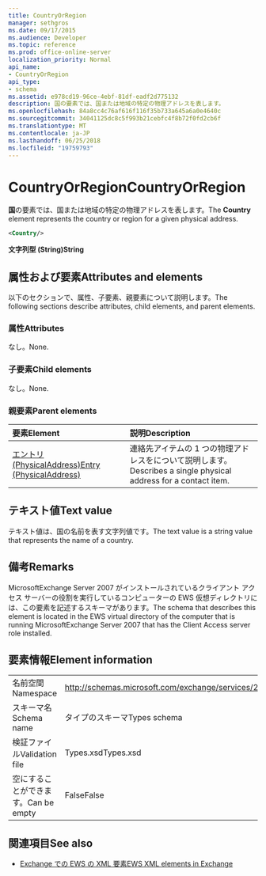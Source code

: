 ```yaml
---
title: CountryOrRegion
manager: sethgros
ms.date: 09/17/2015
ms.audience: Developer
ms.topic: reference
ms.prod: office-online-server
localization_priority: Normal
api_name:
- CountryOrRegion
api_type:
- schema
ms.assetid: e978cd19-96ce-4ebf-81df-eadf2d775132
description: 国の要素では、国または地域の特定の物理アドレスを表します。
ms.openlocfilehash: 84a8cc4c76af616f116f35b733a645a6a0e4640c
ms.sourcegitcommit: 34041125dc8c5f993b21cebfc4f8b72f0fd2cb6f
ms.translationtype: MT
ms.contentlocale: ja-JP
ms.lasthandoff: 06/25/2018
ms.locfileid: "19759793"
---
```

# <a name="countryorregion"></a><span data-ttu-id="fa718-103">CountryOrRegion</span><span class="sxs-lookup"><span data-stu-id="fa718-103">CountryOrRegion</span></span>

<span data-ttu-id="fa718-104">**国**の要素では、国または地域の特定の物理アドレスを表します。</span><span class="sxs-lookup"><span data-stu-id="fa718-104">The **Country** element represents the country or region for a given physical address.</span></span> 
  
```xml
<Country/>
```

 <span data-ttu-id="fa718-105">**文字列型 (String)**</span><span class="sxs-lookup"><span data-stu-id="fa718-105">**String**</span></span>
## <a name="attributes-and-elements"></a><span data-ttu-id="fa718-106">属性および要素</span><span class="sxs-lookup"><span data-stu-id="fa718-106">Attributes and elements</span></span>

<span data-ttu-id="fa718-107">以下のセクションで、属性、子要素、親要素について説明します。</span><span class="sxs-lookup"><span data-stu-id="fa718-107">The following sections describe attributes, child elements, and parent elements.</span></span>
  
### <a name="attributes"></a><span data-ttu-id="fa718-108">属性</span><span class="sxs-lookup"><span data-stu-id="fa718-108">Attributes</span></span>

<span data-ttu-id="fa718-109">なし。</span><span class="sxs-lookup"><span data-stu-id="fa718-109">None.</span></span>
  
### <a name="child-elements"></a><span data-ttu-id="fa718-110">子要素</span><span class="sxs-lookup"><span data-stu-id="fa718-110">Child elements</span></span>

<span data-ttu-id="fa718-111">なし。</span><span class="sxs-lookup"><span data-stu-id="fa718-111">None.</span></span>
  
### <a name="parent-elements"></a><span data-ttu-id="fa718-112">親要素</span><span class="sxs-lookup"><span data-stu-id="fa718-112">Parent elements</span></span>

|<span data-ttu-id="fa718-113">**要素**</span><span class="sxs-lookup"><span data-stu-id="fa718-113">**Element**</span></span>|<span data-ttu-id="fa718-114">**説明**</span><span class="sxs-lookup"><span data-stu-id="fa718-114">**Description**</span></span>|
|:-----|:-----|
|[<span data-ttu-id="fa718-115">エントリ (PhysicalAddress)</span><span class="sxs-lookup"><span data-stu-id="fa718-115">Entry (PhysicalAddress)</span></span>](entry-physicaladdress.md) <br/> |<span data-ttu-id="fa718-116">連絡先アイテムの 1 つの物理アドレスをについて説明します。</span><span class="sxs-lookup"><span data-stu-id="fa718-116">Describes a single physical address for a contact item.</span></span>  <br/> |
   
## <a name="text-value"></a><span data-ttu-id="fa718-117">テキスト値</span><span class="sxs-lookup"><span data-stu-id="fa718-117">Text value</span></span>

<span data-ttu-id="fa718-118">テキスト値は、国の名前を表す文字列値です。</span><span class="sxs-lookup"><span data-stu-id="fa718-118">The text value is a string value that represents the name of a country.</span></span>
  
## <a name="remarks"></a><span data-ttu-id="fa718-119">備考</span><span class="sxs-lookup"><span data-stu-id="fa718-119">Remarks</span></span>

<span data-ttu-id="fa718-120">MicrosoftExchange Server 2007 がインストールされているクライアント アクセス サーバーの役割を実行しているコンピューターの EWS 仮想ディレクトリには、この要素を記述するスキーマがあります。</span><span class="sxs-lookup"><span data-stu-id="fa718-120">The schema that describes this element is located in the EWS virtual directory of the computer that is running MicrosoftExchange Server 2007 that has the Client Access server role installed.</span></span>
  
## <a name="element-information"></a><span data-ttu-id="fa718-121">要素情報</span><span class="sxs-lookup"><span data-stu-id="fa718-121">Element information</span></span>

|||
|:-----|:-----|
|<span data-ttu-id="fa718-122">名前空間</span><span class="sxs-lookup"><span data-stu-id="fa718-122">Namespace</span></span>  <br/> |http://schemas.microsoft.com/exchange/services/2006/types  <br/> |
|<span data-ttu-id="fa718-123">スキーマ名</span><span class="sxs-lookup"><span data-stu-id="fa718-123">Schema name</span></span>  <br/> |<span data-ttu-id="fa718-124">タイプのスキーマ</span><span class="sxs-lookup"><span data-stu-id="fa718-124">Types schema</span></span>  <br/> |
|<span data-ttu-id="fa718-125">検証ファイル</span><span class="sxs-lookup"><span data-stu-id="fa718-125">Validation file</span></span>  <br/> |<span data-ttu-id="fa718-126">Types.xsd</span><span class="sxs-lookup"><span data-stu-id="fa718-126">Types.xsd</span></span>  <br/> |
|<span data-ttu-id="fa718-127">空にすることができます。</span><span class="sxs-lookup"><span data-stu-id="fa718-127">Can be empty</span></span>  <br/> |<span data-ttu-id="fa718-128">False</span><span class="sxs-lookup"><span data-stu-id="fa718-128">False</span></span>  <br/> |
   
## <a name="see-also"></a><span data-ttu-id="fa718-129">関連項目</span><span class="sxs-lookup"><span data-stu-id="fa718-129">See also</span></span>



- [<span data-ttu-id="fa718-130">Exchange での EWS の XML 要素</span><span class="sxs-lookup"><span data-stu-id="fa718-130">EWS XML elements in Exchange</span></span>](ews-xml-elements-in-exchange.md)

